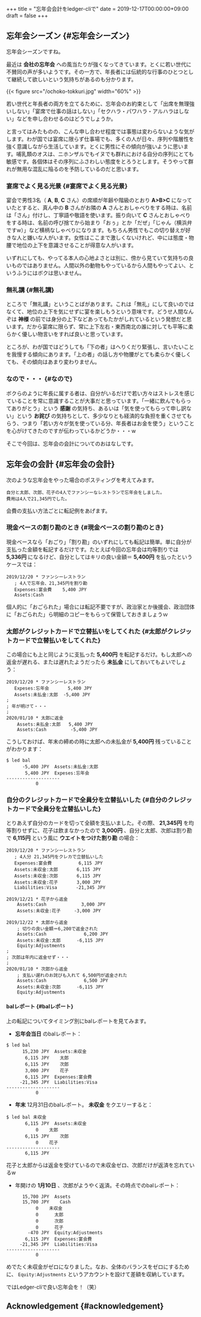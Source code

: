 +++
title = "忘年会会計をledger-cliで"
date = 2019-12-17T00:00:00+09:00
draft = false
+++

## 忘年会シーズン {#忘年会シーズン}

忘年会シーズンですね。

最近は **会社の忘年会** への風当たりが強くなってきています。とくに若い世代に不賛同の声が多いようです。その一方で、年長者には伝統的な行事のひとつとして継続して欲しいという気持ちがあるのも分かります。

<a id="org091f1d1"></a>

{{< figure src="/ochoko-tokkuri.jpg" width="60%" >}}

若い世代と年長者の両方を立てるために、忘年会のお約束として「出席を無理強いしない」「宴席で仕事の話はしない」「セクハラ・パワハラ・アルハラはしない」などを申し合わせるのはどうでしょうか。

と言ってはみたものの、こんな申し合わせ程度では事態は変わらないような気がします。わが国では宴席に限らず仕事場でも、多くの人が日々、序列や階層性を強く意識しながら生活しています。とくに男性にその傾向が強いように思います。哺乳類のオスは、ニホンザルでもイヌでも群れにおける自分の序列にとても敏感です。各個体はその序列にふさわしい態度をとろうとします。そうやって群れが無用な混乱に陥るのを予防しているのだと思います。


### 宴席でよく見る光景 {#宴席でよく見る光景}

宴会で男性3名（ **A**, **B**, **C** さん）の席順が年齢や階級のとおり **A>B>C** になっていたとすると、真ん中の **B** さんがお隣の **A** さんとおしゃべりをする時は、名前は「さん」付けし、丁寧語や敬語を使います。振り向いて **C** さんとおしゃべりをする時は、名前の呼び捨てから始まり「おぅ」とか「だぜ」「じゃん（横浜弁ですw）」など横柄なしゃべりになります。もちろん男性でもこの切り替えが好きな人と嫌いな人がいます。女性はここまで激しくないけれど、中には態度・物腰で地位の上下を意識させることが得意な人がいます。

いずれにしても、やってる本人の心地よさとは別に、傍から見ていて気持ちの良いものではありません。人間以外の動物もやっているから人間もやってよい、というふうにはボクは思いません。


### 無礼講 {#無礼講}

ところで「無礼講」ということばがあります。これは「無礼」にして良いのではなくて、地位の上下を気にせずに宴を楽しもうという意味です。どうせ人間なんぞは **神様** の前では身分の上下などあってもたかがしれているという発想だと思います。だから宴席に限らず、常に上下左右・東西南北の誰に対しても平等に柔らかく優しい物言いをすれば良いと思っています。

ところが、わが国ではどうしても「下の者」はへりくだり緊張し、言いたいことを我慢する傾向にあります。「上の者」の話し方や物腰がとても柔らかく優しくても、その傾向はあまり変わりません。


### なので・・・ {#なので}

ボクらのように年長に属する者は、自分がいるだけで若い方々はストレスを感じていることを常に意識することが大事だと思っています。「一緒に飲んでもらってありがとう」という **感謝** の気持ち、あるいは「気を使ってもらって申し訳ない」という **お詫び** の気持ちとして、多少なりとも経済的な負担を重くさせてもらう、つまり「若い方々が気を使っている分、年長者はお金を使う」ということを心がけてきたのですが伝わっているかどうか・・・w

そこで今回は、忘年会の会計についてのおはなしです。


## 忘年会の会計 {#忘年会の会計}

次のような忘年会をやった場合のポスティングを考えてみます。

```text
自分と太郎、次郎、花子の4人でファンシーなレストランで忘年会をしました。
費用は4人で21,345円でした。
```

会費の支払い方法ごとに転記例をあげます。


### 現金ベースの割り勘のとき {#現金ベースの割り勘のとき}

現金ベースなら「おごり」「割り勘」のいずれにしても転記は簡単。単に自分が支払った金額を転記するだけです。たとえば今回の忘年会は均等割りでは **5,336円** になるけど、自分としてはキリの良い金額＝ **5,400円** を払ったというケースでは：

```ledger
2019/12/20 * ファンシーレストラン
   ; 4人で忘年会、21,345円を割り勘　
   Expenses:宴会費    5,400 JPY
   Assets:Cash
```

個人的に「おごられた」場合には転記不要ですが、政治家とか後援会、政治団体に「おごられた」ら明細のコピーをもらって保管しておきましょうｗ


### 太郎がクレジットカードで立替払いをしてくれた {#太郎がクレジットカードで立替払いをしてくれた}

この場合にも上と同じように支払った **5,400円** を転記するだけ。もし太郎への返金が遅れる、または遅れたようだったら **未払金** にしておいてもよいでしょう：

```nil
2019/12/20 * ファンシーレストラン
   Expeses:忘年会       5,400 JPY
   Assets:未払金:太郎  -5,400 JPY
;
; 年が明けて・・・
;
2020/01/10 * 太郎に返金
    Assets:未払金:太郎   5,400 JPY
    Assets:Cash         -5,400 JPY
```

こうしておけば、年末の締めの時に太郎への未払金が **5,400円** 残っていることがわかります：

```nil
$ led bal
	  -5,400 JPY  Assets:未払金:太郎
	   5,400 JPY  Expeses:忘年会
--------------------
		   0
```


### 自分のクレジットカードで全員分を立替払いした {#自分のクレジットカードで全員分を立替払いした}

とりあえず自分のカードを切って全額を支払いました。その際、
**21,345円** を均等割りせずに、花子は飲まなかったので **3,000円** 、自分と太郎、次郎は割り勘で **6,115円** という風に **ウエイトをつけた割り勘** の場合：

```ledger
2019/12/20 * ファンシーレストラン
   ; 4人分 21,345円をクレカで立替払いした
   Expenses:宴会費          6,115 JPY
   Assets:未収金:太郎       6,115 JPY
   Assets:未収金:次郎       6,115 JPY
   Assets:未収金:花子       3,000 JPY
   Liabilities:Visa       -21,345 JPY

2019/12/21 * 花子から返金
    Assets:Cash             3,000 JPY
    Assets:未収金:花子     -3,000 JPY

2019/12/22 * 太郎から返金
    ; 切りの良い金額＝6,200で返金された
    Assets:Cash              6,200 JPY
    Assets:未収金:太郎      -6,115 JPY
    Equity:Adjustments
;
; 次郎は年内に返金せず・・・
;
2020/01/10 * 次郎から返金
    ; 支払い遅れのお詫びも入れて 6,500円が返金された
    Assets:Cash              6,500 JPY
    Assets:未収金:次郎      -6,115 JPY
    Equity:Adjustments
```


#### balレポート {#balレポート}

上の転記についてタイミング別にbalレポートを見てみます。

-   **忘年会当日** のbalレポート：

<!--listend-->

```nil
$ led bal
	  15,230 JPY  Assets:未収金
	   6,115 JPY    太郎
	   6,115 JPY    次郎
	   3,000 JPY    花子
	   6,115 JPY  Expenses:宴会費
	 -21,345 JPY  Liabilities:Visa
--------------------
		   0
```

-   **年末** 12月31日のbalレポート。 **未収金** をクエリーすると：

<!--listend-->

```nil
$ led bal 未収金
	   6,115 JPY  Assets:未収金
		   0    太郎
	   6,115 JPY    次郎
		   0    花子
--------------------
	   6,115 JPY
```

花子と太郎からは返金を受けているので未収金ゼロ、次郎だけが返済を忘れているw

-   年開けの **1月10日** 、次郎がようやく返済。その時点でのbalレポート：

<!--listend-->

```nil
	  15,700 JPY  Assets
	  15,700 JPY    Cash
		   0    未収金
		   0      太郎
		   0      次郎
		   0      花子
	    -470 JPY  Equity:Adjustments
	   6,115 JPY  Expenses:宴会費
	 -21,345 JPY  Liabilities:Visa
--------------------
		   0
```

めでたく未収金がゼロになりました。なお、全体のバランスをゼロにするために、 `Equity:Adjustments` というアカウントを設けて差額を収納しています。

ではLedger-cliで良い忘年会を！（笑）


## Acknowledgement {#acknowledgement}